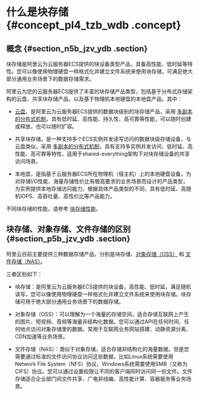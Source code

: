 # 什么是块存储 {#concept_pl4_tzb_wdb .concept}

## 概念 {#section_n5b_jzv_ydb .section}

块存储是阿里云为云服务器ECS提供的块设备类型产品，具备高性能、低时延等特性。您可以像使用物理硬盘一样格式化并建立文件系统来使用块存储，可满足绝大部分通用业务场景下的数据存储需求。

阿里云为您的云服务器ECS提供了丰富的块存储产品类型，包括基于分布式存储架构的云盘、共享块存储产品，以及基于物理机本地硬盘的本地盘产品。其中：

-   [云盘](intl.zh-CN/产品简介/块存储/云盘和共享块存储.md#)，是阿里云为云服务器ECS提供的数据块级别的块存储产品，采用 [多副本的分布式机制](intl.zh-CN/产品简介/块存储/云盘三副本技术.md#)，具有低时延、高性能、持久性、高可靠等性能，可以随时创建或释放，也可以随时扩容。

-   共享块存储，是一种支持多个ECS实例并发读写访问的数据块级存储设备，与云盘类似，采用 [多副本的分布式机制](intl.zh-CN/产品简介/块存储/云盘三副本技术.md#)，具有支持多实例并发访问、低时延、高性能、高可靠等特性，适用于shared-everything架构下对块存储设备的共享访问场景。

-   本地盘，是指基于云服务器ECS所在物理机（宿主机）上的本地硬盘设备，为对存储I/O性能、海量存储性价比有极高要求的业务场景而设计的产品类型，为实例提供本地存储访问能力，根据具体产品类型的不同，具有低时延、高随机IOPS、高吞吐量、高性价比等产品能力。

不同块存储的性能，请参考 [块存储性能](intl.zh-CN/产品简介/块存储/块存储性能.md#)。

## 块存储、对象存储、文件存储的区别 {#section_p5b_jzv_ydb .section}

阿里云目前主要提供三种数据存储产品，分别是块存储、[对象存储（OSS）](https://www.alibabacloud.com/help/product/31815.htm) 和 [文件存储（NAS）](https://www.alibabacloud.com/help/product/27516.htm)。

三者区别如下：

-   块存储：是阿里云为云服务器ECS提供的块设备，高性能、低时延，满足随机读写，您可以像使用物理硬盘一样格式化并建立文件系统来使用块存储。块存储可用于绝大部分通用业务场景下的数据存储。

-   对象存储（OSS）：可以理解为一个海量的存储空间，适合存储互联网上产生的图片、短视频、音频等海量非结构化数据。您可以通过API在任何时间、任何地点访问对象存储里的数据。常用于互联网业务网站搭建、动静资源分离、CDN加速等业务场景。

-   文件存储（NAS）：类似于对象存储，适合存储非结构化的海量数据。但是您需要通过标准的文件访问协议访问这些数据，比如Linux系统需要使用Network File System（NFS）协议，Windows系统需要使用SMB（又称为CIFS）协议。您可以通过设置权限让不同的客户端同时访问同一份文件。文件存储适合企业部门间文件共享、广电非线编、高性能计算、容器服务等业务场景。


